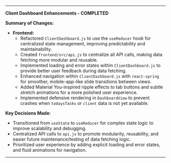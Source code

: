 ---

**Client Dashboard Enhancements - COMPLETED**

**Summary of Changes:**
- **Frontend:**
    - Refactored `ClientDashboard.js` to use the `useReducer` hook for centralized state management, improving predictability and maintainability.
    - Created `frontend/src/api.js` to centralize all API calls, making data fetching more modular and reusable.
    - Implemented loading and error states within `ClientDashboard.js` to provide better user feedback during data fetching.
    - Enhanced navigation within `ClientDashboard.js` with `react-spring` for smoother, mobile-app-like slide transitions between views.
    - Added Material You-inspired ripple effects to tab buttons and subtle stretch animations for a more polished user experience.
    - Implemented defensive rendering in `DashboardView` to prevent crashes when `todaysTasks` or `client` data is not yet available.

**Key Decisions Made:**
- Transitioned from `useState` to `useReducer` for complex state logic to improve scalability and debugging.
- Centralized API calls to `api.js` to promote modularity, reusability, and easier future maintenance/testing of data fetching logic.
- Prioritized user experience by adding explicit loading and error states, and fluid animations for navigation.

---